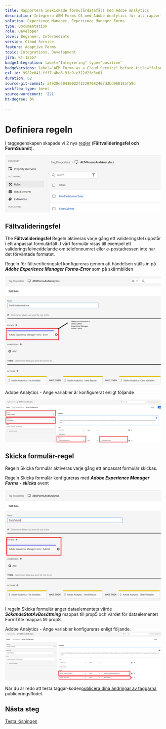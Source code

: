 ```yaml
---
title: Rapportera inskickade formulärdatafält med Adobe Analytics
description: Integrera AEM Forms CS med Adobe Analytics för att rapportera formulärdatafält
solution: Experience Manager, Experience Manager Forms
type: Documentation
role: Developer
level: Beginner, Intermediate
version: Cloud Service
feature: Adaptive Forms
topic: Integrations, Development
jira: KT-12557
badgeIntegration: label="Integrering" type="positive"
badgeVersions: label="AEM Forms as a Cloud Service" before-title="false"
exl-id: 9982e041-fff7-4be6-91c9-e322d2fd3e01
duration: 62
source-git-commit: af928e60410022f12207082467d3bd9b818af59d
workflow-type: tm+mt
source-wordcount: '221'
ht-degree: 0%

---
```


# Definiera regeln

I taggegenskapen skapade vi 2 nya [regler](https://experienceleague.adobe.com/docs/platform-learn/implement-in-websites/configure-tags/add-data-elements-rules.html) (**Fältvalideringsfel och FormSubmit**).

![adaptiv form](assets/rules.png)


## Fältvalideringsfel

The **Fältvalideringsfel** Regeln aktiveras varje gång ett valideringsfel uppstår i ett anpassat formulärfält. I vårt formulär visas till exempel ett valideringsfelmeddelande om telefonnumret eller e-postadressen inte har det förväntade formatet.

Regeln för fältverifieringsfel konfigureras genom att händelsen ställs in på _**Adobe Experience Manager Forms-Error**_ som på skärmbilden



![sökande-stat-bosättning](assets/field_validation_error_rule.png)

Adobe Analytics - Ange variabler är konfigurerat enligt följande

![ange åtgärd](assets/field_validation_action_rule.png)

## Skicka formulär-regel

Regeln Skicka formulär aktiveras varje gång ett anpassat formulär skickas.

Regeln Skicka formulär konfigureras med _**Adobe Experience Manager Forms - skicka**_ event

![form-submit-rule](assets/form-submit-rule.png)

I regeln Skicka formulär anger dataelementets värde _**SökandeStatAvBosättning**_ mappas till prop5 och värdet för dataelementet FormTitle mappas till prop8.

Adobe Analytics - Ange variabler konfigureras enligt följande.
![form-submit-rule-set-variables](assets/form-submit-set-variable.png)

När du är redo att testa taggar-koden[publicera dina ändringar av taggarna](https://experienceleague.adobe.com/docs/experience-platform/tags/publish/publishing-flow.html) publiceringsflödet.

## Nästa steg

[Testa lösningen](./test.md)